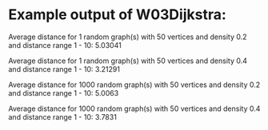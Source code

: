 Example output of W03Dijkstra:
===================
Average distance for 1 random graph(s) with 50 vertices and density 0.2 and distance range 1 - 10: 5.03041
  
Average distance for 1 random graph(s) with 50 vertices and density 0.4 and distance range 1 - 10: 3.21291
  
Average distance for 1000 random graph(s) with 50 vertices and density 0.2 and distance range 1 - 10: 5.0063
 
Average distance for 1000 random graph(s) with 50 vertices and density 0.4 and distance range 1 - 10: 3.7831

